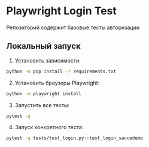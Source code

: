 # Playwright Login Test
Репозиторий содержит базовые тесты авторизации

## Локальный запуск

1. Установить зависимости:
```bash
python -m pip install -r requirements.txt
```

2. Установить браузеры Playwright:
```bash
python -m playwright install
```

3. Запустить все тесты:
```bash
pytest -q
```

4. Запуск конкретного теста:
```bash
pytest -q tests/test_login.py::test_login_saucedemo
```
